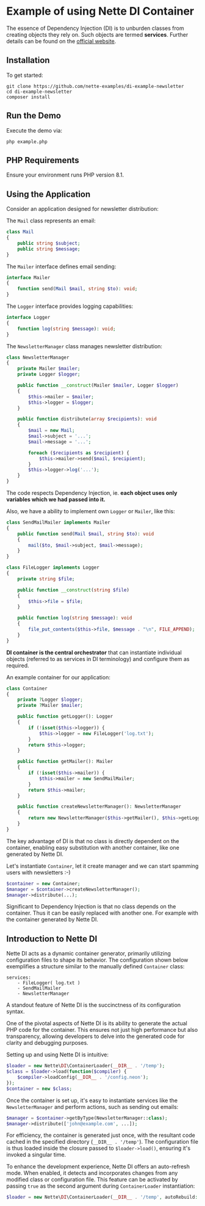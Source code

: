 Example of using Nette DI Container
===================================

The essence of Dependency Injection (DI) is to unburden classes from creating objects they rely on. Such objects are termed **services**. Further details can be found on the [official website](https://doc.nette.org/dependency-injection).


Installation
------------

To get started:

```shell
git clone https://github.com/nette-examples/di-example-newsletter
cd di-example-newsletter
composer install
```

Run the Demo
------------

Execute the demo via:

```shell
php example.php
```

PHP Requirements
----------------

Ensure your environment runs PHP version 8.1.


Using the Application
---------------------

Consider an application designed for newsletter distribution:

The `Mail` class represents an email:

```php
class Mail
{
	public string $subject;
	public string $message;
}
```

The `Mailer` interface defines email sending:

```php
interface Mailer
{
	function send(Mail $mail, string $to): void;
}
```

The `Logger` interface provides logging capabilities:

```php
interface Logger
{
	function log(string $message): void;
}
```

The `NewsletterManager` class manages newsletter distribution:

```php
class NewsletterManager
{
	private Mailer $mailer;
	private Logger $logger;

	public function __construct(Mailer $mailer, Logger $logger)
	{
		$this->mailer = $mailer;
		$this->logger = $logger;
	}

	public function distribute(array $recipients): void
	{
		$mail = new Mail;
		$mail->subject = '...';
		$mail->message = '...';

		foreach ($recipients as $recipient) {
			$this->mailer->send($mail, $recipient);
		}
		$this->logger->log('...');
	}
}
```

The code respects Dependency Injection, ie. **each object uses only variables which we had passed into it.**

Also, we have a ability to implement own `Logger` or `Mailer`, like this:

```php
class SendMailMailer implements Mailer
{
	public function send(Mail $mail, string $to): void
	{
		mail($to, $mail->subject, $mail->message);
	}
}

class FileLogger implements Logger
{
	private string $file;

	public function __construct(string $file)
	{
		$this->file = $file;
	}

	public function log(string $message): void
	{
		file_put_contents($this->file, $message . "\n", FILE_APPEND);
	}
}
```

**DI container is the central orchestrator** that can instantiate individual objects (referred to as services in DI terminology) and configure them as required.

An example container for our application:

```php
class Container
{
	private ?Logger $logger;
	private ?Mailer $mailer;

	public function getLogger(): Logger
	{
		if (!isset($this->logger)) {
			$this->logger = new FileLogger('log.txt');
		}
		return $this->logger;
	}

	public function getMailer(): Mailer
	{
		if (!isset($this->mailer)) {
			$this->mailer = new SendMailMailer;
		}
		return $this->mailer;
	}

	public function createNewsletterManager(): NewsletterManager
	{
		return new NewsletterManager($this->getMailer(), $this->getLogger());
	}
}
```

The key advantage of DI is that no class is directly dependent on the container, enabling easy substitution with another container, like one generated by Nette DI.

Let's instantiate `Container`, let it create manager and we can start spamming users with newsletters :-)

```php
$container = new Container;
$manager = $container->createNewsletterManager();
$manager->distribute(...);
```

Significant to Dependency Injection is that no class depends on the container. Thus it can be easily replaced with another one. For example with the container generated by Nette DI.


Introduction to Nette DI
------------------------

Nette DI acts as a dynamic container generator, primarily utilizing configuration files to shape its behavior. The configuration shown below exemplifies a structure similar to the manually defined `Container` class:

```neon
services:
	- FileLogger( log.txt )
	- SendMailMailer
	- NewsletterManager
```

A standout feature of Nette DI is the succinctness of its configuration syntax.

One of the pivotal aspects of Nette DI is its ability to generate the actual PHP code for the container. This ensures not just high performance but also transparency, allowing developers to delve into the generated code for clarity and debugging purposes.

Setting up and using Nette DI is intuitive:

```php
$loader = new Nette\DI\ContainerLoader(__DIR__ . '/temp');
$class = $loader->load(function($compiler) {
    $compiler->loadConfig(__DIR__ . '/config.neon');
});
$container = new $class;
```

Once the container is set up, it's easy to instantiate services like the `NewsletterManager` and perform actions, such as sending out emails:

```php
$manager = $container->getByType(NewsletterManager::class);
$manager->distribute(['john@example.com', ...]);
```

For efficiency, the container is generated just once, with the resultant code cached in the specified directory (`__DIR__ . '/temp'`). The configuration file is thus loaded inside the closure passed to `$loader->load()`, ensuring it's invoked a singular time.

To enhance the development experience, Nette DI offers an auto-refresh mode. When enabled, it detects and incorporates changes from any modified class or configuration file. This feature can be activated by passing `true` as the second argument during `ContainerLoader` instantiation:

```php
$loader = new Nette\DI\ContainerLoader(__DIR__ . '/temp', autoRebuild: true);
```
